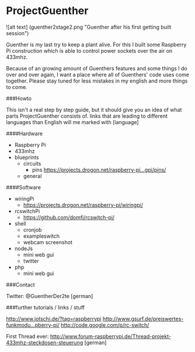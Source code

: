 ProjectGuenther
===============

![alt text] (guenther2stage2.png "Guenther after his first getting built session")

Guenther is my last try to keep a plant alive. For this I built some Raspberry Pi construction which is able to control power sockets over the air on 433mhz.

Because of an growing amount of Guenthers features and some things I do over and over again,
I want a place where all of Guenthers' code uses come together. 
Please stay tuned for less mistakes in my english and more things to come.

###Howto

This isn't a real step by step guide, but it should give you an idea of what parts ProjectGuenther consists of.
links that are leading to different languages than English will me marked with [language] 

####Hardware

- Raspberry Pi
- 433mhz 
- blueprints
  - circuits
    - pins https://projects.drogon.net/raspberry-pi...gpi/pins/  
  - general

####Software

- wiringPi
  - https://projects.drogon.net/raspberry-pi/wiringpi/ 
- rcswitchPi
  - https://github.com/domfi/rcswitch-pi/ 
- shell
  - cronjob
  - exampleswitch
  - webcam screenshot
- nodeJs
  - mini web gui
  - twitter
- php
  - mini web gui 

###Contact

Twitter: @GuentherDer2te [german]

###further tutorials / links / stuff

http://www.jotschi.de/?tag=raspberrypi 
http://www.gsurf.de/preiswertes-funkmodu...pberry-pi/ 
http://code.google.com/p/rc-switch/ 

First Thread ever:
http://www.forum-raspberrypi.de/Thread-projekt-433mhz-steckdosen-steuerung [german]
